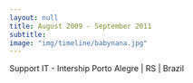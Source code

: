 ```yaml
---
layout: null
title: August 2009 - September 2011
subtitle:
image: "img/timeline/babynana.jpg"
---
```

Support IT - Intership
Porto Alegre | RS | Brazil